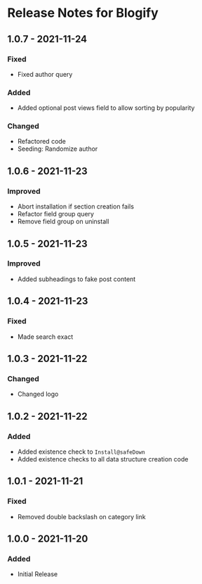 # Release Notes for Blogify

## 1.0.7 - 2021-11-24
### Fixed 
- Fixed author query

### Added
- Added optional post views field to allow sorting by popularity

### Changed
- Refactored code
- Seeding: Randomize author

## 1.0.6 - 2021-11-23
### Improved
- Abort installation if section creation fails 
- Refactor field group query
- Remove field group on uninstall

## 1.0.5 - 2021-11-23
### Improved
- Added subheadings to fake post content

## 1.0.4 - 2021-11-23
### Fixed
- Made search exact

## 1.0.3 - 2021-11-22
### Changed
- Changed logo

## 1.0.2 - 2021-11-22
### Added
- Added existence check to `Install@safeDown`
- Added existence checks to all data structure creation code

## 1.0.1 - 2021-11-21
### Fixed
- Removed double backslash on category link 

## 1.0.0 - 2021-11-20
### Added
- Initial Release